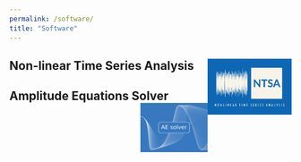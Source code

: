 ```yaml
---
permalink: /software/
title: "Software"
---
```


## Non-linear Time Series Analysis <img align="right" width="150" height="100" src="/images/software/NTSA_logo.png">


## Amplitude Equations Solver <img align="right" width="120" height="88" src="/images/software/AE_solver_logo.png">